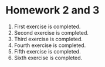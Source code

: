 # Homework 2 and 3
1. First exercise is completed.
1. Second exercise is completed.
1. Third exercise is completed.
1. Fourth exercise is completed.
1. Fifth exercise is completed.
1. Sixth exercise is completed.